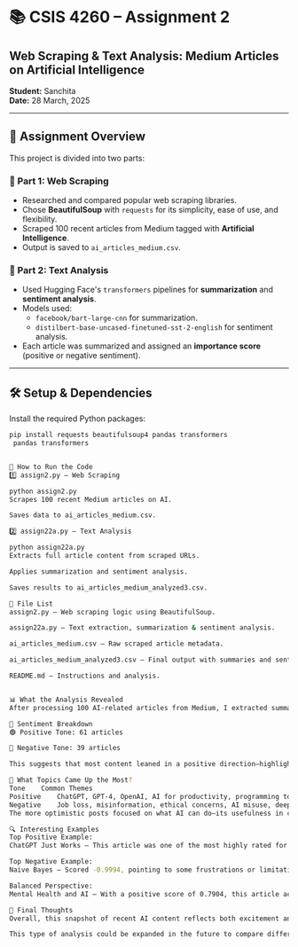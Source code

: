# 📚 CSIS 4260 – Assignment 2  
## Web Scraping & Text Analysis: Medium Articles on Artificial Intelligence

**Student:** Sanchita  
**Date:** 28 March, 2025  

---

## 🧩 Assignment Overview

This project is divided into two parts:

### 🔹 Part 1: Web Scraping
- Researched and compared popular web scraping libraries.
- Chose **BeautifulSoup** with `requests` for its simplicity, ease of use, and flexibility.
- Scraped 100 recent articles from Medium tagged with **Artificial Intelligence**.
- Output is saved to `ai_articles_medium.csv`.

### 🔹 Part 2: Text Analysis
- Used Hugging Face's `transformers` pipelines for **summarization** and **sentiment analysis**.
- Models used:
  - `facebook/bart-large-cnn` for summarization.
  - `distilbert-base-uncased-finetuned-sst-2-english` for sentiment analysis.
- Each article was summarized and assigned an **importance score** (positive or negative sentiment).

---

## 🛠️ Setup & Dependencies

Install the required Python packages:

```bash
pip install requests beautifulsoup4 pandas transformers
 pandas transformers


🚀 How to Run the Code
1️⃣ assign2.py – Web Scraping

python assign2.py
Scrapes 100 recent Medium articles on AI.

Saves data to ai_articles_medium.csv.

2️⃣ assign22a.py – Text Analysis

python assign22a.py
Extracts full article content from scraped URLs.

Applies summarization and sentiment analysis.

Saves results to ai_articles_medium_analyzed3.csv.

📌 File List
assign2.py – Web scraping logic using BeautifulSoup.

assign22a.py – Text extraction, summarization & sentiment analysis.

ai_articles_medium.csv – Raw scraped article metadata.

ai_articles_medium_analyzed3.csv – Final output with summaries and sentiment scores.

README.md – Instructions and analysis.


📊 What the Analysis Revealed
After processing 100 AI-related articles from Medium, I extracted summaries and analyzed their overall sentiment to better understand how artificial intelligence is being discussed online.

🔹 Sentiment Breakdown
🟢 Positive Tone: 61 articles

🔴 Negative Tone: 39 articles

This suggests that most content leaned in a positive direction—highlighting growth, creativity, and innovation in AI tools and platforms. However, a good portion still expressed concern, especially around the ethical and societal impacts of these technologies.

🧭 What Topics Came Up the Most?
Tone	Common Themes
Positive	ChatGPT, GPT-4, OpenAI, AI for productivity, programming tools, learning platforms
Negative	Job loss, misinformation, ethical concerns, AI misuse, deepfakes
The more optimistic posts focused on what AI can do—its usefulness in coding, writing, design, and general problem-solving. The more critical ones warned about issues like automation replacing human jobs or the risks of unchecked AI tools.

🔍 Interesting Examples
Top Positive Example:
ChatGPT Just Works – This article was one of the most highly rated for positive sentiment, with a score of 0.9994. It emphasized how intuitive and reliable the tool is in daily use.

Top Negative Example:
Naive Bayes – Scored -0.9994, pointing to some frustrations or limitations with outdated machine learning techniques or misunderstandings around AI models.

Balanced Perspective:
Mental Health and AI – With a positive score of 0.7904, this article acknowledged the helpful side of AI in supporting mental health, but didn’t ignore the need for careful implementation.

📌 Final Thoughts
Overall, this snapshot of recent AI content reflects both excitement and caution. Many writers are inspired by the pace of innovation, but they’re also raising valid concerns about how these tools are used and what it means for the future of work and society.

This type of analysis could be expanded in the future to compare different time periods or platforms, helping track how public perception of AI shifts over time
